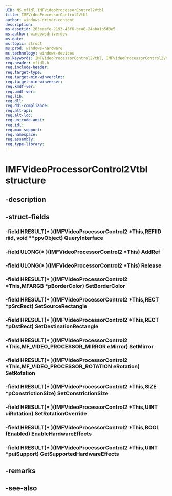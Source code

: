 ```yaml
---
UID: NS.mfidl.IMFVideoProcessorControl2Vtbl
title: IMFVideoProcessorControl2Vtbl
author: windows-driver-content
description: 
ms.assetid: 263eaefe-2193-45f6-bea8-24aba1b5d3e5
ms.author: windowsdriverdev
ms.date: 
ms.topic: struct
ms.prod: windows-hardware
ms.technology: windows-devices
ms.keywords: IMFVideoProcessorControl2Vtbl, IMFVideoProcessorControl2Vtbl
req.header: mfidl.h
req.include-header:
req.target-type:
req.target-min-winverclnt:
req.target-min-winversvr:
req.kmdf-ver:
req.umdf-ver:
req.lib:
req.dll:
req.ddi-compliance:
req.alt-api:
req.alt-loc:
req.unicode-ansi:
req.idl:
req.max-support:
req.namespace:
req.assembly:
req.type-library:
---
```


# IMFVideoProcessorControl2Vtbl structure

## -description



## -struct-fields

### -field HRESULT(* )(IMFVideoProcessorControl2 *This,REFIID riid, void **ppvObject) QueryInterface			
 	
### -field ULONG(* )(IMFVideoProcessorControl2 *This) AddRef			
 	
### -field ULONG(* )(IMFVideoProcessorControl2 *This) Release			
 	
### -field HRESULT(* )(IMFVideoProcessorControl2 *This,MFARGB *pBorderColor) SetBorderColor			
 	
### -field HRESULT(* )(IMFVideoProcessorControl2 *This,RECT *pSrcRect) SetSourceRectangle			
 	
### -field HRESULT(* )(IMFVideoProcessorControl2 *This,RECT *pDstRect) SetDestinationRectangle			
 	
### -field HRESULT(* )(IMFVideoProcessorControl2 *This,MF_VIDEO_PROCESSOR_MIRROR eMirror) SetMirror			
 	
### -field HRESULT(* )(IMFVideoProcessorControl2 *This,MF_VIDEO_PROCESSOR_ROTATION eRotation) SetRotation			
 	
### -field HRESULT(* )(IMFVideoProcessorControl2 *This,SIZE *pConstrictionSize) SetConstrictionSize			
 	
### -field HRESULT(* )(IMFVideoProcessorControl2 *This,UINT uiRotation) SetRotationOverride			
 	
### -field HRESULT(* )(IMFVideoProcessorControl2 *This,BOOL fEnabled) EnableHardwareEffects			
 	
### -field HRESULT(* )(IMFVideoProcessorControl2 *This,UINT *puiSupport) GetSupportedHardwareEffects			
 	
## -remarks

## -see-also